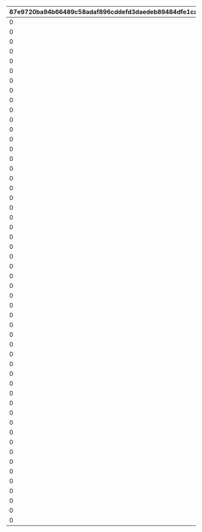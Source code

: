 |87e9720ba94b66489c58adaf896cddefd3daedeb89484dfe1cad86b9ea3fc163|3f09e929cab12a17063ccca9c4dcfeb8a84e99c7f58c52ffef6bbca0a2a953bc|77c0660bdd6ecf1e352cdc39207f0ee5c10ccabd376020a35e1e66753e387b07|a81ec3e639c6b9aebce16e0cea474f9b069ac042277c4998e6984713f476fd49|e4b39f1d12f9325cd227ec73e0b047f01bb84b1786e3fc8f14d8ca2e20f8a5ca|c86f979bd32197ed4bd85a6f92b13b43bdb79481ffab3610c586dadea1497cdd|17416c020d301950ba9ab9649c5d94b746fdbe9dba9aa427b2a4006b611ed2de|1b0e7fdb491d50b0bfebc264ae7f341783420032c172d94aebfac7bd4dbde6b2|89780be3e86ae2b7b616ccfecab353e831c2f46154dce2a50ed8bf1057d2003c|e0d5efc2504ca5d278cf91564ebaff8e14405198737187b94f97ba41163bc31a|0fabbff4f9ce8321763e6ff4ba6c2773a7be2022cbac1701e506e1e4418912a5|7e79c297c97ecf1f19cdf7a0ce6a416e7a2952c147038563c4b3eab354111c1b|948f0d4e338cd397ed0b8d4ebf2369d027edecdee2c19204890298471d33b93d|27d4ad897f4fde2cb977d3422bf4f67f68a427ee41257c301303bc47a4d28d0b|56e64480fc38ddd14b419b30d44c2b06ebfd32fa0122c1952abb187705dc72c0|
| --- | --- | --- | --- | --- | --- | --- | --- | --- | --- | --- | --- | --- | --- | --- |
|0|0|1|7|2|1|2001|20012|20011|1|0|40001|0|0|0|
|0|0|1|7|2|1|2002|20022|20021|1|0|40001|0|0|0|
|0|0|1|7|2|1|2003|20032|20031|1|0|40001|0|0|0|
|0|0|1|7|2|1|2004|20042|20041|1|0|40001|0|0|0|
|0|0|1|7|2|1|2005|20052|20051|1|0|40001|0|0|0|
|0|0|1|7|2|1|2006|20062|20061|1|0|40001|0|0|0|
|0|0|1|7|2|1|2007|20072|20071|1|0|40001|0|0|0|
|0|0|1|7|2|1|2008|20082|20081|1|0|40001|0|0|0|
|0|0|1|7|2|1|2009|20092|20091|1|0|40001|0|0|0|
|0|0|1|7|2|1|2010|20102|20101|1|0|40001|0|0|0|
|0|0|1|7|2|1|2011|20112|20111|1|0|40001|0|0|0|
|0|0|1|7|2|1|2012|20122|20121|1|0|40001|0|0|0|
|0|0|1|7|2|1|2013|20132|20131|1|0|40001|0|0|0|
|0|0|1|7|2|1|2014|20142|20141|1|0|40001|0|0|0|
|0|0|1|7|2|1|2015|20152|20151|1|0|40001|0|0|0|
|0|0|1|7|2|1|2016|20162|20161|1|0|40001|0|0|0|
|0|0|1|7|2|1|2017|20172|20171|1|0|40001|0|0|0|
|0|0|1|7|2|1|2018|20182|20181|1|0|40001|0|0|0|
|0|0|1|7|2|1|2019|20192|20191|1|0|40001|0|0|0|
|0|0|1|7|2|1|2020|20202|20201|1|0|40001|0|0|0|
|0|0|1|7|2|1|2021|20212|20211|1|0|40001|0|0|0|
|0|0|1|7|2|1|2022|20222|20221|1|0|40001|0|0|0|
|0|0|1|7|2|1|2023|20232|20231|1|0|40001|0|0|0|
|0|0|1|7|2|1|2024|20242|20241|1|0|40001|0|0|0|
|0|0|1|7|2|1|2025|20252|20251|1|0|40001|0|0|0|
|0|0|1|7|2|1|2026|20262|20261|1|0|40001|0|0|0|
|0|0|1|7|2|1|2027|20272|20271|1|0|40001|0|0|0|
|0|0|1|7|2|1|2028|20282|20281|1|0|40001|0|0|0|
|0|0|1|7|1|1|3001|30012|30011|1|0|40001|40|0|0|
|0|0|1|7|1|5|3002|30022|30021|1|0|40001|40|0|0|
|0|0|1|7|1|6|3003|30032|30031|1|0|40001|40|0|0|
|0|0|2|0|1|6|3004|30042|30041|1|0|40001|-58|0|0|
|0|0|1|-20|1|1|3005|30052|30051|1|0|40001|-42|0|0|
|0|0|1|-20|1|5|3006|30062|30061|1|0|40001|-42|0|0|
|0|0|1|40|1|1|3007|30072|30071|1|0|40001|0|0|0|
|0|0|1|40|1|5|3008|30082|30081|1|0|40001|0|0|0|
|0|0|1|40|1|6|3009|30092|30091|1|0|40001|0|0|0|
|0|0|1|0|1|1|4001|40012|40011|2|0|40001|0|0|0|
|0|0|1|0|1|5|4002|40022|40021|2|0|40001|0|0|0|
|0|0|1|0|1|1|4005|40052|40051|2|0|40001|0|0|0|
|0|0|1|0|1|5|4006|40062|40061|2|0|40001|0|0|0|
|0|0|2|0|1|6|4007|40072|40071|2|0|40001|0|0|0|
|0|0|2|0|1|6|4009|40092|40091|2|0|40004|0|0|0|
|0|0|1|0|1|1|4010|40102|40101|2|0|40004|0|0|0|
|0|0|1|0|1|5|4011|40112|40111|2|0|40004|0|0|0|
|0|0|1|0|1|6|4012|40122|40121|2|0|40001|0|0|0|
|0|0|1|0|1|1|4013|40132|40131|2|0|40004|0|0|0|
|0|0|1|0|1|5|4014|40142|40141|2|0|40004|0|0|0|
|0|0|1|0|1|6|4015|40152|40151|2|0|40001|0|0|0|
|0|0|1|0|1|1|4016|40162|40161|2|0|40004|0|0|0|
|0|0|1|0|1|5|4017|40172|40171|2|0|40004|0|0|0|
|0|0|1|0|1|6|4018|40182|40181|2|0|40001|0|0|0|